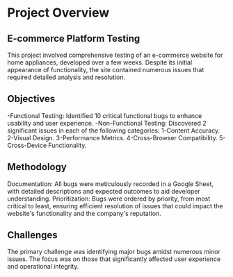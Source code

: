 # Project Overview
## E-commerce Platform Testing
This project involved comprehensive testing of an e-commerce website for home appliances, developed over a few weeks. Despite its initial appearance of functionality, the site contained numerous issues that required detailed analysis and resolution.

## Objectives
-Functional Testing: Identified 10 critical functional bugs to enhance usability and user experience.
-Non-Functional Testing: Discovered 2 significant issues in each of the following categories:
1-Content Accuracy.
2-Visual Design.
3-Performance Metrics.
4-Cross-Browser Compatibility.
5-Cross-Device Functionality.
## Methodology
Documentation: All bugs were meticulously recorded in a Google Sheet, with detailed descriptions and expected outcomes to aid developer understanding.
Prioritization: Bugs were ordered by priority, from most critical to least, ensuring efficient resolution of issues that could impact the website's functionality and the company's reputation.
## Challenges
The primary challenge was identifying major bugs amidst numerous minor issues. The focus was on those that significantly affected user experience and operational integrity.
